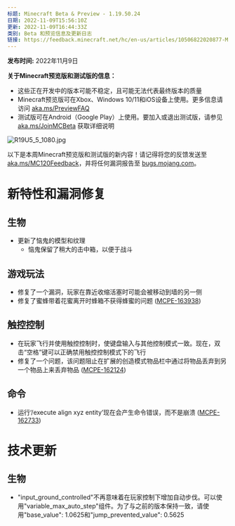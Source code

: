 ```yaml
---
标题: Minecraft Beta & Preview - 1.19.50.24
日期: 2022-11-09T15:56:10Z
更新: 2022-11-09T16:44:33Z
类别: Beta 和预览信息及更新日志
链接: https://feedback.minecraft.net/hc/en-us/articles/10506822020877-Minecraft-Beta-Preview-1-19-50-24
---
```


**发布时间:** 2022年11月9日

**关于Minecraft预览版和测试版的信息：**

- 这些正在开发中的版本可能不稳定，且可能无法代表最终版本的质量
- Minecraft预览版可在Xbox、Windows 10/11和iOS设备上使用。更多信息请访问 [aka.ms/PreviewFAQ](http://aka.ms/PreviewFAQ)
- 测试版可在Android（Google Play）上使用。要加入或退出测试版，请参见 [aka.ms/JoinMCBeta](https://aka.ms/JoinMCBeta) 获取详细说明

![R19U5_5_1080.jpg](https://feedback.minecraft.net/hc/article_attachments/10506811228301)

以下是本周Minecraft预览版和测试版的新内容！请记得将您的反馈发送至 [aka.ms/MC120Feedback](https://aka.ms/MC120Feedback)，并将任何漏洞报告至 [bugs.mojang.com](http://bugs.mojang.com/)。  
  

# **新特性和漏洞修复**

## **生物**

- 更新了恼鬼的模型和纹理
  - 恼鬼保留了稍大的击中箱，以便于战斗

## **游戏玩法**

- 修复了一个漏洞，玩家在靠近收缩活塞时可能会被移动到墙的另一侧
- 修复了蜜蜂带着花蜜离开时蜂箱不获得蜂蜜的问题 ([MCPE-163938](https://bugs.mojang.com/browse/MCPE-163938))

## **触控控制**

- 在玩家飞行并使用触控控制时，使键盘输入与其他控制模式一致。现在，双击“空格”键可以正确禁用触控控制模式下的飞行
- 修复了一个问题，该问题阻止在扩展的创造模式物品栏中通过将物品丢弃到另一个物品上来丢弃物品 ([MCPE-162124](https://bugs.mojang.com/browse/MCPE-162124))

## **命令**

- 运行‘/execute align xyz entity’现在会产生命令错误，而不是崩溃 ([MCPE-162733](https://bugs.mojang.com/browse/MCPE-162733))

# **技术更新**

## **生物**

- "input_ground_controlled"不再意味着在玩家控制下增加自动步伐。可以使用"variable_max_auto_step"组件。为了与之前的版本保持一致，请使用"base_value": 1.0625和"jump_prevented_value": 0.5625